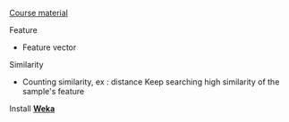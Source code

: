 [Course material](https://www.cs.waikato.ac.nz/ml/weka/mooc/dataminingwithweka/)

Feature
- Feature vector  

Similarity 
- Counting similarity, ex : distance
Keep searching high similarity of the sample's feature

Install **[Weka](https://waikato.github.io/weka-wiki/downloading_weka/)**